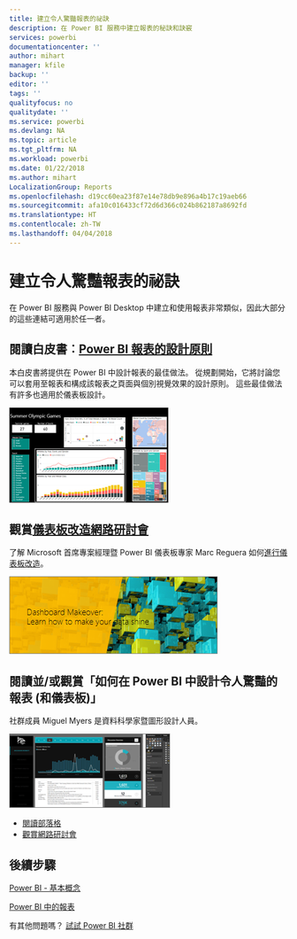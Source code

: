 ```yaml
---
title: 建立令人驚豔報表的祕訣
description: 在 Power BI 服務中建立報表的秘訣和訣竅
services: powerbi
documentationcenter: ''
author: mihart
manager: kfile
backup: ''
editor: ''
tags: ''
qualityfocus: no
qualitydate: ''
ms.service: powerbi
ms.devlang: NA
ms.topic: article
ms.tgt_pltfrm: NA
ms.workload: powerbi
ms.date: 01/22/2018
ms.author: mihart
LocalizationGroup: Reports
ms.openlocfilehash: d19cc60ea23f87e14e78db9e896a4b17c19aeb66
ms.sourcegitcommit: afa10c016433cf72d6d366c024b862187a8692fd
ms.translationtype: HT
ms.contentlocale: zh-TW
ms.lasthandoff: 04/04/2018
---
```

# <a name="tips-for-creating-stunning-reports"></a>建立令人驚豔報表的祕訣
在 Power BI 服務與 Power BI Desktop 中建立和使用報表非常類似，因此大部分的這些連結可適用於任一者。

## <a name="read-the-whitepaper-principles-for-designing-power-bi-reportspower-bi-visualization-best-practicesmd"></a>閱讀白皮書︰[Power BI 報表的設計原則](power-bi-visualization-best-practices.md)
本白皮書將提供在 Power BI 中設計報表的最佳做法。 從規劃開始，它將討論您可以套用至報表和構成該報表之頁面與個別視覺效果的設計原則。 這些最佳做法有許多也適用於儀表板設計。

![](media/power-bi-reports-tips-and-tricks-for-creating/power-bi-example.png)

## <a name="watch-the-dashboard-makeover-webinarhttpsinfomicrosoftcomco-powerbi-wbnr-fy16-05may-12-dashboard-makeover-registrationhtml"></a>觀賞[儀表板改造網路研討會](https://info.microsoft.com/CO-PowerBI-WBNR-FY16-05May-12-Dashboard-Makeover-Registration.html)
了解 Microsoft 首席專案經理暨 Power BI 儀表板專家 Marc Reguera 如何[進行儀表板改造](https://info.microsoft.com/CO-PowerBI-WBNR-FY16-05May-12-Dashboard-Makeover-Registration.html)。

![](media/power-bi-reports-tips-and-tricks-for-creating/power-bi-makeover-webinar.png)

## <a name="read-andor-watch-how-to-design-visually-stunning-reports-and-dashboards-in-power-bi"></a>閱讀並/或觀賞「如何在 Power BI 中設計令人驚豔的報表 (和儀表板)」
社群成員 Miguel Myers 是資料科學家暨圖形設計人員。

![](media/power-bi-reports-tips-and-tricks-for-creating/power-bi-reports.png)

* [閱讀部落格](https://powerbi.microsoft.com/blog/how-to-design-visually-stunning-reports/)
* [觀賞網路研討會](https://info.microsoft.com/CO-PowerBI-WBNR-FY16-04Apr-19-Design-Reports-in-PowerBI-Registration.html)

## <a name="next-steps"></a>後續步驟 
[Power BI - 基本概念](service-basic-concepts.md)

[Power BI 中的報表](service-reports.md)

有其他問題嗎？ [試試 Power BI 社群](http://community.powerbi.com/)

